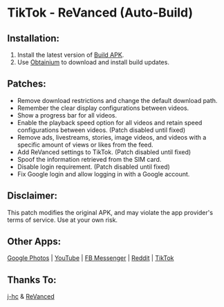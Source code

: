 # TikTok - ReVanced (Auto-Build)

## Installation:
1. Install the latest version of [Build APK](https://github.com/MentalBlank/Tiktok-Revanced/releases/latest).
2. Use [Obtainium](https://github.com/ImranR98/Obtainium) to download and install build updates.

## Patches:
- Remove download restrictions and change the default download path.
- Remember the clear display configurations between videos.
- Show a progress bar for all videos.
- Enable the playback speed option for all videos and retain speed configurations between videos. (Patch disabled until fixed)
- Remove ads, livestreams, stories, image videos, and videos with a specific amount of views or likes from the feed.
- Add ReVanced settings to TikTok. (Patch disabled until fixed)
- Spoof the information retrieved from the SIM card.
- Disable login requirement. (Patch disabled until fixed)
- Fix Google login and allow logging in with a Google account.

## Disclaimer:
This patch modifies the original APK, and may violate the app provider's terms of service. Use at your own risk.

## Other Apps:
[Google Photos](https://github.com/MentalBlank/GPhotos-Revanced) | [YouTube](https://github.com/MentalBlank/YouTube-Revanced) | [FB Messenger](https://github.com/MentalBlank/Messenger-Revanced) | [Reddit](https://github.com/MentalBlank/Reddit-Revanced) | [TikTok](https://github.com/MentalBlank/Tiktok-Revanced)

## Thanks To:
[j-hc](https://github.com/j-hc) & [ReVanced](https://github.com/ReVanced)
